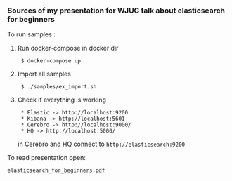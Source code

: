 
### Sources of my presentation for WJUG talk about elasticsearch for beginners


To run samples :


1. Run docker-compose in docker dir 

		$ docker-compose up

2. Import all samples 
	
		$ ./samples/ex_import.sh
		
3. Check if everything is working 

		* Elastic -> http://localhost:9200
		* Kibana -> http://localhost:5601
		* Cerebro -> http://localhost:9000/
		* HQ -> http://localhost:5000/
		
	in Cerebro and HQ connect to `http://elasticsearch:9200`
		

To read presentation open:
	
	elasticsearch_for_beginners.pdf